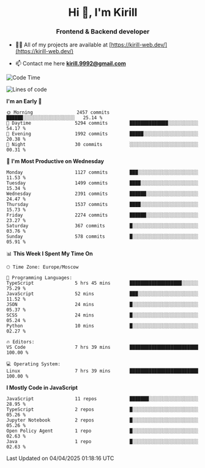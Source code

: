 <h1 align="center">Hi 👋, I'm Kirill</h1>
<h3 align="center">Frontend & Backend developer</h3>

- 👨‍💻 All of my projects are available at [https://kirill-web.dev/](https://kirill-web.dev/)

- 📫 Contact me here **kirill.9992@gmail.com**











<!--START_SECTION:waka-->
![Code Time](http://img.shields.io/badge/Code%20Time-2%2C190%20hrs%202%20mins-blue)

![Lines of code](https://img.shields.io/badge/From%20Hello%20World%20I%27ve%20Written-5.5%20million%20lines%20of%20code-blue)

**I'm an Early 🐤** 

```text
🌞 Morning                2457 commits        ██████░░░░░░░░░░░░░░░░░░░   25.14 % 
🌆 Daytime                5294 commits        ██████████████░░░░░░░░░░░   54.17 % 
🌃 Evening                1992 commits        █████░░░░░░░░░░░░░░░░░░░░   20.38 % 
🌙 Night                  30 commits          ░░░░░░░░░░░░░░░░░░░░░░░░░   00.31 % 
```
📅 **I'm Most Productive on Wednesday** 

```text
Monday                   1127 commits        ███░░░░░░░░░░░░░░░░░░░░░░   11.53 % 
Tuesday                  1499 commits        ████░░░░░░░░░░░░░░░░░░░░░   15.34 % 
Wednesday                2391 commits        ██████░░░░░░░░░░░░░░░░░░░   24.47 % 
Thursday                 1537 commits        ████░░░░░░░░░░░░░░░░░░░░░   15.73 % 
Friday                   2274 commits        ██████░░░░░░░░░░░░░░░░░░░   23.27 % 
Saturday                 367 commits         █░░░░░░░░░░░░░░░░░░░░░░░░   03.76 % 
Sunday                   578 commits         █░░░░░░░░░░░░░░░░░░░░░░░░   05.91 % 
```


📊 **This Week I Spent My Time On** 

```text
🕑︎ Time Zone: Europe/Moscow

💬 Programming Languages: 
TypeScript               5 hrs 45 mins       ███████████████████░░░░░░   75.29 % 
JavaScript               52 mins             ███░░░░░░░░░░░░░░░░░░░░░░   11.52 % 
JSON                     24 mins             █░░░░░░░░░░░░░░░░░░░░░░░░   05.37 % 
SCSS                     24 mins             █░░░░░░░░░░░░░░░░░░░░░░░░   05.24 % 
Python                   10 mins             █░░░░░░░░░░░░░░░░░░░░░░░░   02.27 % 

🔥 Editors: 
VS Code                  7 hrs 39 mins       █████████████████████████   100.00 % 

💻 Operating System: 
Linux                    7 hrs 39 mins       █████████████████████████   100.00 % 
```

**I Mostly Code in JavaScript** 

```text
JavaScript               11 repos            ███████░░░░░░░░░░░░░░░░░░   28.95 % 
TypeScript               2 repos             █░░░░░░░░░░░░░░░░░░░░░░░░   05.26 % 
Jupyter Notebook         2 repos             █░░░░░░░░░░░░░░░░░░░░░░░░   05.26 % 
Open Policy Agent        1 repo              █░░░░░░░░░░░░░░░░░░░░░░░░   02.63 % 
Java                     1 repo              █░░░░░░░░░░░░░░░░░░░░░░░░   02.63 % 
```




 Last Updated on 04/04/2025 01:18:16 UTC
<!--END_SECTION:waka-->
